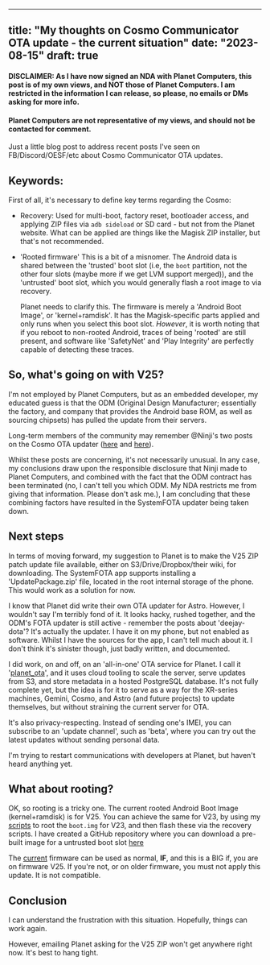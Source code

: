 
---
title: "My thoughts on Cosmo Communicator OTA update - the current situation"
date: "2023-08-15"
draft: true
---

#### DISCLAIMER: As I have now signed an NDA with Planet Computers, this post is of my own views, and NOT those of Planet Computers. I am restricted in the information I can release, so please, no emails or DMs asking for more info.
#### Planet Computers are not representative of my views, and should not be contacted for comment.

Just a little blog post to address recent posts I've seen on
FB/Discord/OESF/etc about Cosmo Communicator OTA updates.

## Keywords:

First of all, it's necessary to define key terms regarding the Cosmo:

- Recovery:
    Used for multi-boot, factory reset, bootloader access, and applying ZIP
    files via `adb sideload` or SD card - but not from the Planet website. What
    can be applied are things like the Magisk ZIP installer, but that's not
    recommended.

- 'Rooted firmware'
    This is a bit of a misnomer. The Android data is shared between the
    'trusted' boot slot (i.e, the `boot` partition, not the other four slots
    (maybe more if we get LVM support merged)), and the 'untrusted' boot slot,
    which you would generally flash a root image to via recovery.

    Planet needs to clarify this. The firmware is merely a 'Android Boot
    Image', or 'kernel+ramdisk'. It has the Magisk-specific parts applied and
    only runs when you select this boot slot. *However*, it is worth noting
    that if you reboot to non-rooted Android, traces of being 'rooted' are
    still present, and software like 'SafetyNet' and 'Play Integrity' are
    perfectly capable of detecting these traces.

## So, what's going on with V25?

I'm not employed by Planet Computers, but as an embedded developer, my educated
guess is that the ODM (Original Design Manufacturer; essentially the factory,
and company that provides the Android base ROM, as well as sourcing chipsets)
has pulled the update from their servers.

Long-term members of the community may remember @Ninji's two posts on the
Cosmo OTA updater ([here][ninji_1] and [here][ninji_2]).

Whilst these posts are concerning, it's not necessarily unusual. In any case,
my conclusions draw upon the responsible disclosure that Ninji made to Planet
Computers, and combined with the fact that the ODM contract has been terminated
(no, I can't tell you which ODM. My NDA restricts me from giving that
information. Please don't ask me.), I am concluding that these combining
factors have resulted in the SystemFOTA updater being taken down.

## Next steps

In terms of moving forward, my suggestion to Planet is to make the V25 ZIP
patch update file available, either on S3/Drive/Dropbox/their wiki, for
downloading. The SystemFOTA app supports installing a 'UpdatePackage.zip' file,
located in the root internal storage of the phone. This would work as a
solution for now.

I know that Planet did write their own OTA updater for Astro. However, I
wouldn't say I'm terribly fond of it. It looks hacky, rushed together, and the
ODM's FOTA updater is still active - remember the posts about 'deejay-dota'?
It's actually the updater. I have it on my phone, but not enabled as software.
Whilst I have the sources for the app, I can't tell much about it. I don't
think it's sinister though, just badly written, and documented.

I did work, on and off, on an 'all-in-one' OTA service for Planet. I call it
'[planet_ota][]', and it uses cloud tooling to scale the server, serve updates
from S3, and store metadata in a hosted PostgreSQL database. It's not fully
complete yet, but the idea is for it to serve as a way for the XR-series
machines, Gemini, Cosmo, and Astro (and future projects) to update themselves,
but without straining the current server for OTA.

It's also privacy-respecting. Instead of sending one's IMEI, you can subscribe
to an 'update channel', such as 'beta', where you can try out the latest
updates without sending personal data.

I'm trying to restart communications with developers at Planet, but haven't
heard anything yet.

## What about rooting?

OK, so rooting is a tricky one. The current rooted Android Boot Image
(kernel+ramdisk) is for V25. You can achieve the same for V23, by using my
[scripts][] to root the `boot.img` for V23, and then flash these via the
recovery scripts. I have created a GitHub repository where you can download a pre-built image for a untrusted boot slot [here][v23_rooted]

The [current][rooted_cosmo_v25] firmware can be used as normal, **IF**, and
this is a BIG if, you are on firmware V25. If you're not, or on older firmware,
you must not apply this update. It is not compatible.

## Conclusion

I can understand the frustration with this situation. Hopefully, things can work again.

However, emailing Planet asking for the V25 ZIP won't get anywhere right now.
It's best to hang tight.

[ninji_1]: https://wuffs.org/blog/pulling-apart-the-cosmos-systemfota-updater
[ninji_2]: https://wuffs.org/blog/digitime-tech-fota-backdoors
[planet_ota]: https://github.com/shymega/planet_ota.git
[scripts]: https://github.com/PC-LineageOS-Ports/magisk-boot-patch-ci-tool
[v23_rooted]: https://github.com/shymega/cosmo-v23-rooted-android
[rooted_cosmo_v25]: https://support.planetcom.co.uk/index.php/Rooted_Android_For_Cosmo
